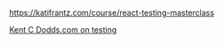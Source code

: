 https://katifrantz.com/course/react-testing-masterclass

[Kent C Dodds.com on testing](https://kentcdodds.com/blog?q=testing)
